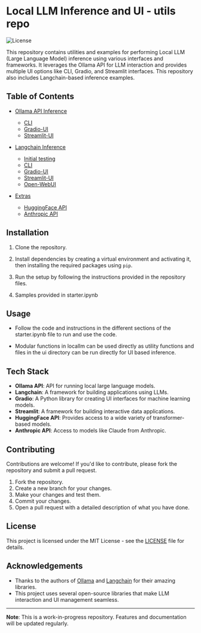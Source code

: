 # Local LLM Inference and UI - utils repo

![License](https://img.shields.io/badge/license-MIT-green)

This repository contains utilities and examples for performing Local LLM (Large Language Model) inference using various interfaces and frameworks. It leverages the Ollama API for LLM interaction and provides multiple UI options like CLI, Gradio, and Streamlit interfaces. This repository also includes Langchain-based inference examples.

## Table of Contents

- [Ollama API Inference](#ollama-api)
  - [CLI](#cli-inference---ollama-api)
  - [Gradio-UI](#gradio-ui---ollama-api)
  - [Streamlit-UI](#streamlit-ui---ollama-api)
  

- [Langchain Inference](#langchain)
  - [Initial testing](#initial-testing---langchain)
  - [CLI](#cli---langchain)
  - [Gradio-UI](#gradio-ui---langchain)
  - [Streamlit-UI](#streamlit-ui---langchain)
  - [Open-WebUI](#open-webui---langchain)
  

- [Extras](#extras)
  - [HuggingFace API](#huggingface-api)
  - [Anthropic API](#anthropic-api)

## Installation

1. Clone the repository.

2. Install dependencies by creating a virtual environment and activating it, then installing the required packages using `pip`.

3. Run the setup by following the instructions provided in the repository files.

4. Samples provided in starter.ipynb

## Usage

- Follow the code and instructions in the different sections of the starter.ipynb file to run and use the code. 

- Modular functions in locallm can be used directly as utility functions and files in the ui directory can be run directly for UI based inference.

## Tech Stack

- **Ollama API**: API for running local large language models.
- **Langchain**: A framework for building applications using LLMs.
- **Gradio**: A Python library for creating UI interfaces for machine learning models.
- **Streamlit**: A framework for building interactive data applications.
- **HuggingFace API**: Provides access to a wide variety of transformer-based models.
- **Anthropic API**: Access to models like Claude from Anthropic.

## Contributing

Contributions are welcome! If you'd like to contribute, please fork the repository and submit a pull request.

1. Fork the repository.
2. Create a new branch for your changes.
3. Make your changes and test them.
4. Commit your changes.
5. Open a pull request with a detailed description of what you have done.

## License

This project is licensed under the MIT License - see the [LICENSE](LICENSE) file for details.

## Acknowledgements

- Thanks to the authors of [Ollama](https://ollama.com) and [Langchain](https://www.langchain.com) for their amazing libraries.
- This project uses several open-source libraries that make LLM interaction and UI management seamless.

---

**Note**: This is a work-in-progress repository. Features and documentation will be updated regularly.
